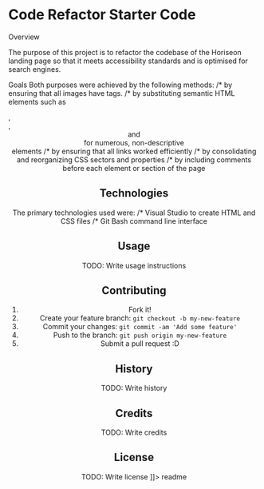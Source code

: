 # Code Refactor Starter Code

Overview

The purpose of this project is to refactor the codebase of the Horiseon landing page so that it meets accessibility standards and is optimised for search engines.

Goals
Both purposes were achieved by the following methods:
/* by ensuring that all images have <alt> tags.
/* by substituting semantic HTML elements such as <section>, <nav>, <header> and <footer> for numerous, non-descriptive <div> elements
/* by ensuring that all links worked efficiently
/* by consolidating and reorganizing CSS sectors and properties
/* by including comments before each element or section of the page  

## Technologies

The primary technologies used were:
/* Visual Studio to create HTML and CSS files
/* Git Bash command line interface


## Usage

TODO: Write usage instructions

## Contributing

1. Fork it!
2. Create your feature branch: `git checkout -b my-new-feature`
3. Commit your changes: `git commit -am 'Add some feature'`
4. Push to the branch: `git push origin my-new-feature`
5. Submit a pull request :D

## History

TODO: Write history

## Credits

TODO: Write credits

## License

TODO: Write license
]]></content>
  <tabTrigger>readme</tabTrigger>
</snippet>